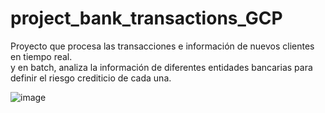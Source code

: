 # project_bank_transactions_GCP
Proyecto que procesa las transacciones e información de nuevos clientes en tiempo real. <br>
y en batch, analiza la información de diferentes entidades bancarias para definir el riesgo crediticio de cada una.

![image](https://github.com/CarlosGil2001/project_bank_transactions_GCP/assets/101606140/0d4de60c-0abd-40cb-9ece-ad3d0c6a539d)
